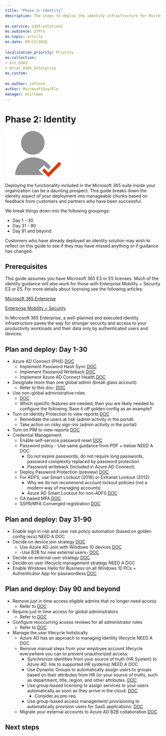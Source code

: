 ```yaml
---
title: "Phase 2: Identity"
description: The steps to deploy the identity infrastructure for Microsoft 365 Enterprise.

ms.service: o365-solutions
ms.audience: ITPro
ms.topic: article
ms.date: 09/11/2018

localization_priority: Priority
ms.collection: 
- Ent_O365
- Strat_O365_Enterprise
ms.custom:

ms.author: joflore
author: MicrosoftGuyJFlo
manager: mtillman
---
```

# Phase 2: Identity

![](./media/deploy-foundation-infrastructure/identity_icon.png)

Deploying the functionality included in the Microsoft 365 suite inside your organization can be a daunting prospect. This guide breaks down the identity aspect of your deployment into manageable chunks based on feedback from customers and partners who have been successful.

We break things down into the following groupings:

- Day 1 - 30
- Day 31 - 90
- Day 91 and beyond

Customers who have already deployed an identity solution may wish to reflect on this guide to see if they may have missed anything or if guidance has changed.

## Prerequisites

This guide assumes you have Microsoft 365 E3 or E5 licenses. Much of the identity guidance will also work for those with Enterprise Mobility + Security E3 or E5. For more details about licensing see the following articles:

[Microsoft 365 Enterprise](https://www.microsoft.com/licensing/product-licensing/microsoft-365-enterprise.aspx)

[Enterprise Mobility + Security](https://www.microsoft.com/licensing/product-licensing/enterprise-mobility-security.aspx)

In Microsoft 365 Enterprise, a well-planned and executed identity infrastructure paves the way for stronger security and access to your productivity workloads and their data only by authenticated users and devices.

## Plan and deploy: Day 1-30

- Azure AD Connect (PHS) [DOC](/azure/active-directory/connect/active-directory-aadconnect#install-azure-ad-connect)
   - Implement Password Hash Sync [DOC](/azure/active-directory/connect/active-directory-aadconnectsync-implement-password-hash-synchronization)
   - Implement Passwrod Writeback [DOC](/azure/active-directory/authentication/howto-sspr-writeback)
   - Implement Azure AD Connect Health [DOC](/azure/active-directory/connect-health/active-directory-aadconnect-health)
- Designate more than one global admin (break glass account)
   - Refer to this doc: [DOC](/azure/active-directory/users-groups-roles/directory-emergency-access)
- Use non-global administrative roles
   - [DOC](/azure/active-directory/users-groups-roles/directory-assign-admin-roles)
   - Which specific features are needed, then you are likely needed to configure the following. Base it off golden config as an example?
- Turn on Identity Protection to view reports [DOC](/azure/active-directory/identity-protection/enable)
   - Remediate the users at risk (admin activity in the portal)
   - Take action on risky sign-ins (admin activity in the portal)
- Turn on PIM to view reports [DOC](/azure/active-directory/privileged-identity-management/pim-getting-started)
- Credential Management
   - Enable self-service password reset [DOC](/azure/active-directory/authentication/quickstart-sspr)
   - Password policy - Use same guidance from PDF + below NEED A DOC
      - Do not expire passwords, do not require long passwords, password complexity replaced by password protection
      - Password writeback (Included in Azure AD Connect)
   - Deploy Password Protection (preview) [DOC](/azure/active-directory/authentication/concept-password-ban-bad)
   - For ADFS, use Smart Lockout (2016) or Extranet Lockout (2012)
      - Why we do not recommend account lockout policies (not a modern way of managing accounts)
      - Azure AD Smart Lockout for non-ADFS [DOC](/azure/active-directory/authentication/howto-password-smart-lockout)
   - CA based MFA [DOC](/azure/active-directory/authentication/howto-mfa-getstarted)
   - SSPR/MFA Converged registration [DOC](/azure/active-directory/authentication/concept-registration-mfa-sspr-converged)

## Plan and deploy: Day 31-90

- Enable sign in risk and user risk policy automation (based on golden config recs) NEED A DOC
- Decide on device join strategy [DOC](/azure/active-directory/devices/overview)
   - Use Azure AD Join with Windows 10 devices [DOC](/azure/active-directory/devices/azuread-joined-devices-frx)
   - -Use B2B for new external users- [DOC](/azure/active-directory/b2b/add-user-without-invite)
- Decide on external user strategy [DOC](/azure/active-directory/b2b/what-is-b2b)
- Decide on user lifecycle management strategy NEED A DOC
- Enable Windows Hello for Business on all Windows 10 PCs + Authenticator App for passwordless [DOC](/windows/security/identity-protection/hello-for-business/hello-identity-verification)

## Plan and deploy: Day 90 and beyond

- Remove just in time access eligible admins that no longer need access
   - Refer to [DOC](/azure/active-directory/privileged-identity-management/pim-how-to-add-role-to-user)
- Require just in time access for global administrators
   - Refer to [DOC](/azure/active-directory/privileged-identity-management/pim-how-to-add-role-to-user)
- Configure reoccurring access reviews for all administrator roles
   - Refer to [DOC](/azure/active-directory/privileged-identity-management/pim-how-to-start-security-review)
- Manage the user lifecycle holistically
   - Azure AD has an approach to managing Identity lifecycle NEED A DOC
   - Remove manual steps from your employee account lifecycle everywhere you can to prevent unauthorized access:
      - Synchronize identities from your source of truth (HR System) to Azure AD. link to supported HR systems) NEED A DOC
      - Use Dynamic Groups to automatically assign users to groups based on their attributes from HR (or your source of truth), such as department, title, region, and other attributes. [DOC](/azure/active-directory/users-groups-roles/groups-dynamic-membership)
      - Use group-based licensing to assign services to your users automatically as soon as they arrive in the cloud. [DOC](/azure/active-directory/users-groups-roles/licensing-groups-assign)
         - Consider as pre-req
      - Use group-based access management/ provisioning to automatically provision users for SaaS applications. [DOC](/azure/active-directory/manage-apps/what-is-access-management)
   - Migrate your external accounts to Azure AD B2B collaboration [DOC](/azure/active-directory/b2b/hybrid-cloud-to-on-premises)

## Next steps
